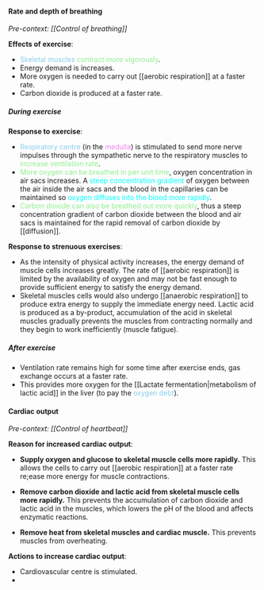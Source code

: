 #### Rate and depth of breathing
*Pre-context: [[Control of breathing]]*

**Effects of exercise**:
- <span style="color: skyblue">Skeletal muscles</span> <span style="color: lightgreen">contract more vigorously</span>.
- Energy demand is increases.
- More oxygen is needed to carry out [[aerobic respiration]] at a faster rate.
- Carbon dioxide is produced at a faster rate.

##### During exercise
**Response to exercise**:
- <span style="color: skyblue">Respiratory centre</span> (in the <span style="color: violet">medulla</span>) is stimulated to send more nerve impulses through the sympathetic nerve to the respiratory muscles to <span style="color: lightgreen">increase ventilation rate</span>.
- <span style="color: lightgreen">More oxygen can be breathed in per unit time</span>, oxygen concentration in air sacs increases. A <span style="color: aqua">steep concentration gradient</span> of oxygen between the air inside the air sacs and the blood in the capillaries can be maintained so <span style="color: aqua">oxygen diffuses into the blood more rapidly</span>.
- <span style="color: lightgreen">Carbon dioxide can also be breathed out more quickly</span>, thus a steep concentration gradient of carbon dioxide between the blood and air sacs is maintained for the rapid removal of carbon dioxide by [[diffusion]].

**Response to strenuous exercises**:
- As the intensity of physical activity increases, the energy demand of muscle cells increases greatly. The rate of [[aerobic respiration]] is limited by the availability of oxygen and may not be fast enough to provide sufficient energy to satisfy the energy demand.
- Skeletal muscles cells would also undergo [[anaerobic respiration]] to produce extra energy to supply the immediate energy need. Lactic acid is produced as a by-product, accumulation of the acid in skeletal muscles gradually prevents the muscles from contracting normally and they begin to work inefficiently (muscle fatigue).

##### After exercise
- Ventilation rate remains high for some time after exercise ends, gas exchange occurs at a faster rate.
- This provides more oxygen for the [[Lactate fermentation|metabolism of lactic acid]] in the liver (to pay the <span style="color: skyblue">oxygen debt</span>).

#### Cardiac output
*Pre-context: [[Control of heartbeat]]*

**Reason for increased cardiac output**:
- **Supply oxygen and glucose to skeletal muscle cells more rapidly.**
  This allows the cells to carry out [[aerobic respiration]] at a faster rate re;ease more energy for muscle contractions.

- **Remove carbon dioxide and lactic acid from skeletal muscle cells more rapidly.**
  This prevents the accumulation of carbon dioxide and lactic acid in the muscles, which lowers the pH of the blood and affects enzymatic reactions.

- **Remove heat from skeletal muscles and cardiac muscle.**
  This prevents muscles from overheating.

**Actions to increase cardiac output**:
- Cardiovascular centre is stimulated.
- 